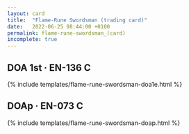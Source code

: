 ```yaml
---
layout: card
title:  "Flame-Rune Swordsman (trading card)"
date:   2022-06-25 08:44:00 +0100
permalink: flame-rune-swordsman_(card)
incomplete: true
---
```


## DOA 1st &middot; EN-136 C

{% include templates/flame-rune-swordsman-doa1e.html %}


## DOAp &middot; EN-073 C

{% include templates/flame-rune-swordsman-doap.html %}
